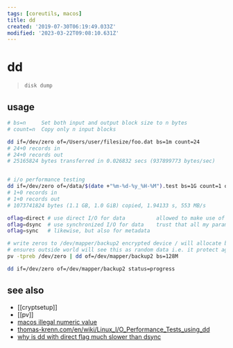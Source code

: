 ```yaml
---
tags: [coreutils, macos]
title: dd
created: '2019-07-30T06:19:49.033Z'
modified: '2023-03-22T09:08:10.631Z'
---
```


# dd

> `disk dump`

## usage

```sh
# bs=n     Set both input and output block size to n bytes
# count=n  Copy only n input blocks

dd if=/dev/zero of=/Users/user/filesize/foo.dat bs=1m count=24
# 24+0 records in
# 24+0 records out
# 25165824 bytes transferred in 0.026832 secs (937899773 bytes/sec)


# i/o performance testing
dd if=/dev/zero of=/data/$(date +"%m-%d-%y_%H-%M").test bs=1G count=1 oflag=direct
# 1+0 records in
# 1+0 records out
# 1073741824 bytes (1.1 GB, 1.0 GiB) copied, 1.94133 s, 553 MB/s

oflag=direct # use direct I/O for data          allowed to make use of kernel buffering (it just causes a flush+wait for completion periodically
oflag=dsync  # use synchronized I/O for data    trust that all my parameters are sensible and turn off as much kernel buffering as you can"
oflag=sync   # likewise, but also for metadata

# write zeros to /dev/mapper/backup2 encrypted device / will allocate block data with zeros
# ensures outside world will see this as random data i.e. it protect against disclosure of usage patterns:
pv -tpreb /dev/zero | dd of=/dev/mapper/backup2 bs=128M

dd if=/dev/zero of=/dev/mapper/backup2 status=progress
```

## see also

- [[cryptsetup]]
- [[pv]]
- [macos illegal numeric value](https://rendezvouswithpavan.wordpress.com/2015/06/16/dd-bs-illegal-numeric-value-error-on-mac-os-x/)
- [thomas-krenn.com/en/wiki/Linux_I/O_Performance_Tests_using_dd](https://www.thomas-krenn.com/en/wiki/Linux_I/O_Performance_Tests_using_dd)
- [why is dd with direct flag much slower than dsync](https://stackoverflow.com/a/50882704/2087704)
